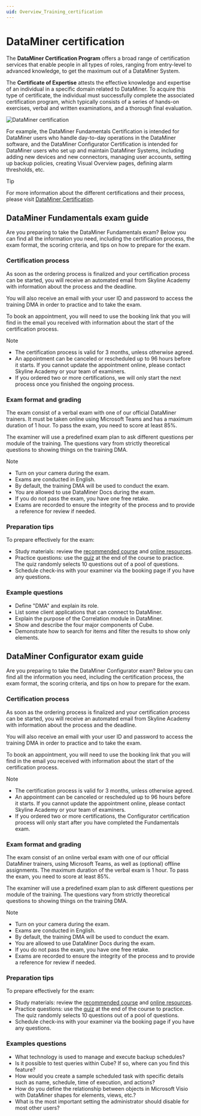 ```yaml
---
uid: Overview_Training_certification
---
```


# DataMiner certification

The **DataMiner Certification Program** offers a broad range of certification services that enable people in all types of roles, ranging from entry-level to advanced knowledge, to get the maximum out of a DataMiner System.

The **Certificate of Expertise** attests the effective knowledge and expertise of an individual in a specific domain related to DataMiner. To acquire this type of certificate, the individual must successfully complete the associated certification program, which typically consists of a series of hands-on exercises, verbal and written examinations, and a thorough final evaluation.

![DataMiner certification](~/dataminer-overview/images/DataMiner_Certification.png)

For example, the DataMiner Fundamentals Certification is intended for DataMiner users who handle day-to-day operations in the DataMiner software, and the DataMiner Configurator Certification is intended for DataMiner users who set up and maintain DataMiner Systems, including adding new devices and new connectors, managing user accounts, setting up backup policies, creating Visual Overview pages, defining alarm thresholds, etc.

> [!TIP]
> For more information about the different certifications and their process, please visit [DataMiner Certification](https://community.dataminer.services/learning/certification/).

## DataMiner Fundamentals exam guide

Are you preparing to take the DataMiner Fundamentals exam? Below you can find all the information you need, including the certification process, the exam format, the scoring criteria, and tips on how to prepare for the exam.

### Certification process

As soon as the ordering process is finalized and your certification process can be started, you will receive an automated email from Skyline Academy with information about the process and the deadline.

You will also receive an email with your user ID and password to access the training DMA in order to practice and to take the exam.

To book an appointment, you will need to use the booking link that you will find in the email you received with information about the start of the certification process.

> [!NOTE]
>
> - The certification process is valid for 3 months, unless otherwise agreed.
> - An appointment can be canceled or rescheduled up to 96 hours before it starts. If you cannot update the appointment online, please contact Skyline Academy or your team of examiners.
> - If you ordered two or more certifications, we will only start the next process once you finished the ongoing process.

### Exam format and grading

The exam consist of a verbal exam with one of our official DataMiner trainers. It must be taken online using Microsoft Teams and has a maximum duration of 1 hour. To pass the exam, you need to score at least 85%.

The examiner will use a predefined exam plan to ask different questions per module of the training. The questions vary from strictly theoretical questions to showing things on the training DMA.

> [!NOTE]
>
> - Turn on your camera during the exam.
> - Exams are conducted in English.
> - By default, the training DMA will be used to conduct the exam.
> - You are allowed to use DataMiner Docs during the exam.
> - If you do not pass the exam, you have one free retake.
> - Exams are recorded to ensure the integrity of the process and to provide a reference for review if needed.

### Preparation tips

To prepare effectively for the exam:

- Study materials: review the [recommended course](https://community.dataminer.services/courses/dataminer-operator/) and [online resources](https://docs.dataminer.services/).
- Practice questions: use the [quiz](https://community.dataminer.services/courses/dataminer-operator/quizzes/dataminer-operator-quiz/) at the end of the course to practice. The quiz randomly selects 10 questions out of a pool of questions.
- Schedule check-ins with your examiner via the booking page if you have any questions.

### Example questions

- Define "DMA" and explain its role.
- List some client applications that can connect to DataMiner.
- Explain the purpose of the Correlation module in DataMiner.
- Show and describe the four major components of Cube.
- Demonstrate how to search for items and filter the results to show only elements.

## DataMiner Configurator exam guide

Are you preparing to take the DataMiner Configurator exam? Below you can find all the information you need, including the certification process, the exam format, the scoring criteria, and tips on how to prepare for the exam.

### Certification process

As soon as the ordering process is finalized and your certification process can be started, you will receive an automated email from Skyline Academy with information about the process and the deadline.

You will also receive an email with your user ID and password to access the training DMA in order to practice and to take the exam.

To book an appointment, you will need to use the booking link that you will find in the email you received with information about the start of the certification process.

> [!NOTE]
>
> - The certification process is valid for 3 months, unless otherwise agreed.
> - An appointment can be canceled or rescheduled up to 96 hours before it starts. If you cannot update the appointment online, please contact Skyline Academy or your team of examiners.
> - If you ordered two or more certifications, the Configurator certification process will only start after you have completed the Fundamentals exam.

### Exam format and grading

The exam consist of an online verbal exam with one of our official DataMiner trainers, using Microsoft Teams, as well as (optional) offline assignments. The maximum duration of the verbal exam is 1 hour. To pass the exam, you need to score at least 85%.

The examiner will use a predefined exam plan to ask different questions per module of the training. The questions vary from strictly theoretical questions to showing things on the training DMA.

> [!NOTE]
>
> - Turn on your camera during the exam.
> - Exams are conducted in English.
> - By default, the training DMA will be used to conduct the exam.
> - You are allowed to use DataMiner Docs during the exam.
> - If you do not pass the exam, you have one free retake.
> - Exams are recorded to ensure the integrity of the process and to provide a reference for review if needed.

### Preparation tips

To prepare effectively for the exam:

- Study materials: review the [recommended course](https://community.dataminer.services/courses/dataminer-administrator/) and [online resources](https://docs.dataminer.services/).
- Practice questions: use the [quiz](https://community.dataminer.services/courses/dataminer-administrator/quizzes/dataminer-administrator/) at the end of the course to practice. The quiz randomly selects 10 questions out of a pool of questions.
- Schedule check-ins with your examiner via the booking page if you have any questions.

### Examples questions

- What technology is used to manage and execute backup schedules?
- Is it possible to test queries within Cube? If so, where can you find this feature?
- How would you create a sample scheduled task with specific details such as name, schedule, time of execution, and actions?
- How do you define the relationship between objects in Microsoft Visio with DataMiner shapes for elements, views, etc.?
- What is the most important setting the administrator should disable for most other users?
